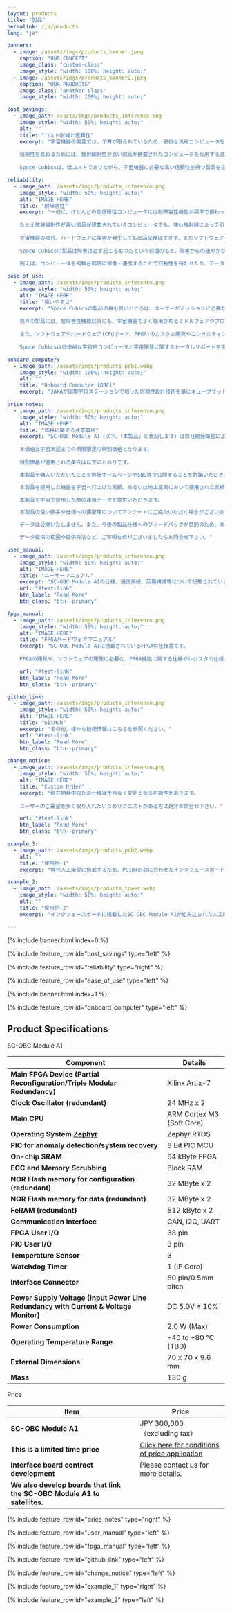 ```yaml
---
layout: products
title: "製品"
permalink: /ja/products
lang: "ja"

banners:
  - image: /assets/imgs/products_banner.jpeg
    caption: "OUR CONCEPT"
    image_class: "custom-class"
    image_style: "width: 100%; height: auto;"
  - image: /assets/imgs/products_banner2.jpeg
    caption: "OUR PRODUCTS"
    image_class: "another-class"
    image_style: "width: 100%; height: auto;"

cost_savings:
  - image_path: assets/imgs/products_inference.png
    image_style: "width: 50%; height: auto;"
    alt: ""
    title: "コスト削減と信頼性"
    excerpt: "宇宙機器の開発では、予算が限られているため、安価な汎用コンピュータを採用することがありますが、放射線が非常に強い宇宙空間での動作に対する信頼性に不安が残るかもしれません。
    
    信頼性を高めるためには、放射線耐性が高い部品が搭載されたコンピュータを採用する選択肢がありますが、これらの製品は高価格であり、かつ製品を購入するだけでは宇宙でのミッションで起こる全てのトラブルを解決できるわけではありません。
    
    Space Cubicsは、低コストでありながら、宇宙機器に必要な高い信頼性を持つ製品を提供します。"

reliability:
  - image_path: /assets/imgs/products_inference.png
    image_style: "width: 50%; height: auto;"
    alt: "IMAGE HERE"
    title: "耐障害性"
    excerpt: "一般に、ほとんどの高信頼性コンピュータには耐障害性機能が標準で備わっていません。
    
    たとえ放射線耐性が高い部品が搭載されているコンピュータでも、強い放射線によって引き起こされる障害（記憶されているデータが化けてしまうなど）が起こることがあります。
    
    宇宙機器の場合、ハードウェアに障害が発生しても部品交換はできず、またソフトウェアの問題でも地上から復旧は困難です。
    
    Space Cubicsの製品は障害は必ず起こるものだという前提のもと、障害からの速やかな復旧が重要だという考えに基づき、多くの耐障害性機能を備えています。
    
    例えば、コンピュータを複数台同時に稼働・連携することで冗長性を持たせたり、データ異常が発生することを想定して同じデータを複数個所に保存し、多数決でデータの正当性を判定する機能を備えているので、障害が発生したコンピュータやデータを自動で復旧することができます。"

ease_of_use:
  - image_path: /assets/imgs/products_inference.png
    image_style: "width: 50%; height: auto;"
    alt: "IMAGE HERE"
    title: "使いやすさ"
    excerpt: "Space Cubicsの製品の最も良いところは、ユーザーがミッションに必要な機能の開発だけに専念することができることです。
    
    我々の製品には、耐障害性機能以外にも、宇宙機器でよく使用されるミドルウェアやプロトコル(ISS互換ネットワークプロトコル、TTEthernet、cFSなど)や、宇宙以外の分野でよく使われているROS(Robot Operating System)などもサポートします。
    
    また、ソフトウェアやハードウェア(CPUボード、FPGA)のカスタム開発やコンサルティングも承ります。
    
    Space Cubicsは低価格な宇宙用コンピュータと宇宙開発に関するトータルサポートを提供することで、宇宙開発への参入を手軽にし、日本はもとよりアジアを中心とした民間の宇宙産業発展に貢献します。"

onboard_computer:
  - image_path: /assets/imgs/products_pcb1.webp
    image_style: "width: 100%; height: auto;"
    alt: ""
    title: "Onboard Computer (OBC)"
    excerpt: "JAXAが国際宇宙ステーションで培った信頼性設計技術を基にキューブサット用に最適設計した宇宙用コンピュータです。Xilinx製 Artix-7 FPGAを採用し、インターフェースの種類や数をユーザ毎に柔軟に対応することができます。キューブサット以外の宇宙機や地上の産業用途にも使用可能です。"

price_notes: 
  - image_path: /assets/imgs/products_inference.png
    image_style: "width: 50%; height: auto;"
    alt: "IMAGE HERE"
    title: "価格に関する注意事項"
    excerpt: "SC-OBC Module A1（以下、「本製品」と表記します）は自社開発衛星による宇宙実証を予定しております。
    
    本価格は宇宙実証までの期間限定の特別価格となります。
    
    特別価格が適用される条件は以下のとおりです。

    本製品を購入いただいたことを弊社ホームページやSNS等で公開することを許諾いただきます。

    本製品を使用した機器を宇宙へ打上げた実績、あるいは地上産業において使用された実績を弊社ホームページやSNS等で公開することを許諾いただきます。

    本製品を宇宙で使用した際の運用データを提供いただきます。

    本製品の使い勝手や仕様への要望等についてアンケートにご協力いただく場合がございます。

    データは公開いたしません。また、今後の製品仕様へのフィードバックが目的のため、本製品の機能性能に関わるデータのみの提供を希望しております。

    データ提供の範囲や提供方法など、ご不明な点がございましたらお問合せ下さい。"

user_manual:
  - image_path: /assets/imgs/products_inference.png
    image_style: "width: 50%; height: auto;"
    alt: "IMAGE HERE"
    title: "ユーザーマニュアル"
    excerpt: "SC-OBC Module A1の仕様、通信系統、回路構成等について記載されています。"
    url: "#test-link"
    btn_label: "Read More"
    btn_class: "btn--primary"

fpga_manual:
  - image_path: /assets/imgs/products_inference.png
    image_style: "width: 50%; height: auto;"
    alt: "IMAGE HERE"
    title: "FPGAハードウェアマニュアル"
    excerpt: "SC-OBC Module A1に搭載されているFPGAの仕様書です。
    
    FPGAの開発や、ソフトウェアの開発に必要な、FPGA機能に関する仕様やレジスタの仕様が記載されています。"

    url: "#test-link"
    btn_label: "Read More"
    btn_class: "btn--primary"

github_link:
  - image_path: /assets/imgs/products_inference.png
    image_style: "width: 50%; height: auto;"
    alt: "IMAGE HERE"
    title: "GitHub"
    excerpt: "その他、様々な技術情報はこちらを参照ください。"
    url: "#test-link"
    btn_label: "Read More"
    btn_class: "btn--primary"

change_notice:
  - image_path: /assets/imgs/products_inference.png
    image_style: "width: 50%; height: auto;"
    alt: "IMAGE HERE"
    title: "Custom Order"
    excerpt: "現在開発中のため仕様は予告なく変更となる可能性があります。
    
    ユーザーのご要望を多く取り入れたいためリクエストがある方は是非お問合せ下さい。"

    url: "#test-link"
    btn_label: "Read More"
    btn_class: "btn--primary"

example_1:
  - image_path: /assets/imgs/products_pcb2.webp
    alt: ""
    title: "使用例-1"
    excerpt: "弊社人工衛星に搭載するため、PC104形状に合わせたインタフェースボードの上にSC-OBC Module A1を搭載した形態。"

example_2:
  - image_path: /assets/imgs/products_tower.webp
    image_style: "width: 50%; height: auto;"
    alt: ""
    title: "使用例-2"
    excerpt: "インタフェースボードに搭載したSC-OBC Module A1が組み込まれた人工衛星（写真は開発中のもの）。"

---
```


{% include banner.html index=0 %}

{% include feature_row id="cost_savings" type="left" %}

{% include feature_row id="reliability" type="right" %}

{% include feature_row id="ease_of_use" type="left" %}

{% include banner.html index=1 %}

{% include feature_row id="onboard_computer" type="left" %}

## Product Specifications
  SC-OBC Module A1

  | Component                          | Details                                      |
  |----------------------------------------|----------------------------------------------|
  | **Main FPGA Device (Partial Reconfiguration/Triple Modular Redundancy)**                   | Xilinx Artix-7                               |
  | **Clock Oscillator (redundant)**                   | 24 MHz x 2                                   |
  | **Main CPU**                           | ARM Cortex M3 (Soft Core)                    |
  | **Operating System [Zephyr](https://docs.zephyrproject.org/latest/boards/arm/scobc_module1/doc/index.html)**                   | Zephyr RTOS                                  |
  | **PIC for anomaly detection/system recovery** | 8 Bit PIC MCU                         |
  | **On-chip SRAM**                       | 64 kByte FPGA                                |
  | **ECC and Memory Scrubbing**           | Block RAM                                    |
  | **NOR Flash memory for configuration (redundant)** | 32 MByte x 2                                 |
  | **NOR Flash memory for data (redundant)**          | 32 MByte x 2                                 |
  | **FeRAM (redundant)**                              | 512 kByte x 2                                |
  | **Communication Interface**            | CAN, I2C, UART                               |
  | **FPGA User I/O**                      | 38 pin                                       |
  | **PIC User I/O**                       | 3 pin                                        |
  | **Temperature Sensor**                 | 3                                            |
  | **Watchdog Timer**                     | 1 (IP Core)                                  |
  | **Interface Connector**                | 80 pin/0.5mm pitch                           |
  | **Power Supply Voltage (Input Power Line Redundancy with Current & Voltage Monitor)**               | DC 5.0V ± 10%                                |
  | **Power Consumption**                  | 2.0 W (Max)                                  |
  | **Operating Temperature Range**        | -40 to +80 ℃ (TBD)                          |
  | **External Dimensions**                | 70 x 70 x 9.6 mm                             |
  | **Mass**                               | 130 g                                        |

  Price

  | Item                                    | Price                                        |
  |-----------------------------------------|----------------------------------------------|
  | **SC-OBC Module A1**                    | JPY 300,000（excluding tax）                 |
  | **This is a limited time price** | [Click here for conditions of price application](#) |
  | **Interface board contract development** | Please contact us for more details.          |
  | **We also develop boards that link the SC-OBC Module A1 to satellites.** | |

{% include feature_row id="price_notes" type="right" %}

{% include feature_row id="user_manual" type="left" %}

{% include feature_row id="fpga_manual" type="left" %}

{% include feature_row id="github_link" type="left" %}

{% include feature_row id="change_notice" type="left" %}

{% include feature_row id="example_1" type="right" %}

{% include feature_row id="example_2" type="left" %}
